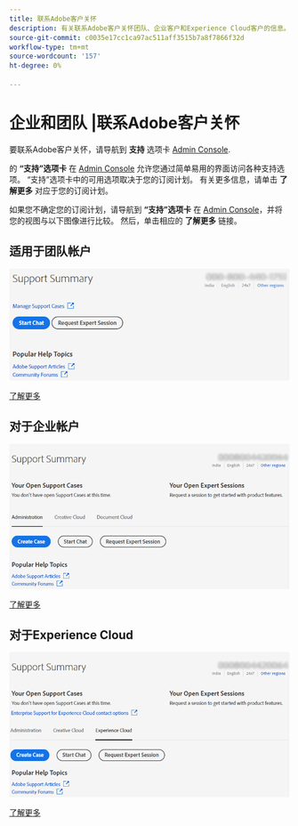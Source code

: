 ```yaml
---
title: 联系Adobe客户关怀
description: 有关联系Adobe客户关怀团队、企业客户和Experience Cloud客户的信息。
source-git-commit: c0035e17cc1ca97ac511aff3515b7a8f7866f32d
workflow-type: tm+mt
source-wordcount: '157'
ht-degree: 0%

---
```



# 企业和团队 |联系Adobe客户关怀

要联系Adobe客户关怀，请导航到 **支持** 选项卡 [Admin Console](https://adminconsole.adobe.com/).

的 **“支持”选项卡** 在 [Admin Console](https://adminconsole.adobe.com/) 允许您通过简单易用的界面访问各种支持选项。 “支持”选项卡中的可用选项取决于您的订阅计划。 有关更多信息，请单击 **了解更多** 对应于您的订阅计划。

如果您不确定您的订阅计划，请导航到 **“支持”选项卡** 在 [Admin Console](https://adminconsole.adobe.com/)，并将您的视图与以下图像进行比较。 然后，单击相应的 **了解更多** 链接。

## 适用于团队帐户

![团队图像](assets/team.png)

[了解更多](https://helpx.adobe.com/enterprise/using/support-for-teams.html)

## 对于企业帐户

![团队图像](assets/enterprise.png)

[了解更多](https://helpx.adobe.com/enterprise/using/support-for-enterprise.html)

## 对于Experience Cloud

![团队图像](assets/ec.png)

[了解更多](https://www.adobe.com/go/ac_ec_not_supported_en)
